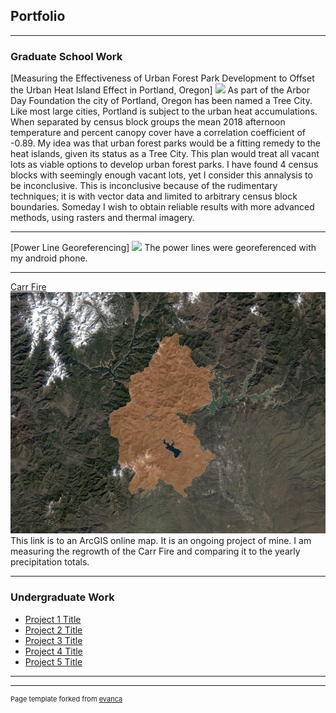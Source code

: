 ## Portfolio

---

### Graduate School Work 

[Measuring the Effectiveness of Urban Forest Park Development to Offset the Urban Heat Island Effect in Portland, Oregon] 
<img src="images/3minutemaps4.png?raw=true"/>
As part of the Arbor Day Foundation the city of Portland, Oregon has been named a Tree City. Like most large cities, Portland is subject to the urban heat accumulations. When separated by census block groups the mean 2018 afternoon temperature and percent canopy cover have a correlation coefficient of -0.89. My idea was that urban forest parks would be a fitting remedy to the heat islands, given its status as a Tree City. This plan would treat all vacant lots as viable options to develop urban forest parks. I have found 4 census blocks with seemingly enough vacant lots, yet I consider this annalysis to be inconclusive. This is inconclusive because of the rudimentary techniques; it is with vector data and limited to arbitrary census block boundaries. Someday I wish to obtain reliable results with more advanced methods, using rasters and thermal imagery. 


---



[Power Line Georeferencing] 
<img src="images/PowerLinesSPECIALEDITION.png?raw=true"/>
The power lines were georeferenced with my android phone. 


---
[Carr Fire](https://uok.maps.arcgis.com/home/webmap/viewer.html?webmap=7c8cfb0073154014abeac25fdf05eecc)
<img src="images/carr.JPG?raw=true"/>
This link is to an ArcGIS online map. It is an ongoing project of mine. I am measuring the regrowth of the Carr Fire and comparing it to the yearly precipitation totals.


---

### Undergraduate Work

- [Project 1 Title](http://example.com/)
- [Project 2 Title](http://example.com/)
- [Project 3 Title](http://example.com/)
- [Project 4 Title](http://example.com/)
- [Project 5 Title](http://example.com/)

---




---
<p style="font-size:11px">Page template forked from <a href="https://github.com/evanca/quick-portfolio">evanca</a></p>
<!-- Remove above link if you don't want to attibute -->
